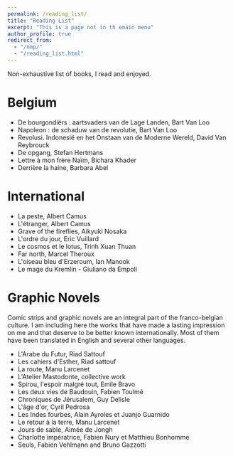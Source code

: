 ```yaml
---
permalink: /reading_list/
title: "Reading List"
excerpt: "This is a page not in th emain menu"
author_profile: true
redirect_from: 
  - "/nmp/"
  - "/reading_list.html"
---
```


Non-exhaustive list of books, I read and enjoyed.

Belgium
======

- De bourgondiërs : aartsvaders van de Lage Landen, Bart Van Loo
- Napoleon : de schaduw van de revolutie, Bart Van Loo
- Revolusi. Indonesië en het Onstaan van de Moderne Wereld, David Van Reybrouck
- De opgang, Stefan Hertmans
- Lettre à mon frère Naïm, Bichara Khader
- Derrière la haine, Barbara Abel

International
======
- La peste, Albert Camus
- L'étranger, Albert Camus
- Grave of the fireflies, Aikyuki Nosaka
- L'ordre du jour, Eric Vuillard
- Le cosmos et le lotus, Trinh Xuan Thuan
- Far north, Marcel Theroux
- L'oiseau bleu d'Erzeroum, Ian Manook
- Le mage du Kremlin - Giuliano da Empoli

Graphic Novels
======
Comic strips and graphic novels are an integral part of the franco-belgian culture. I am including here the works that have made a lasting impression on me and that deserve to be better known internationally. Most of them have been translated in English and several other languages.

- L'Arabe du Futur, Riad Sattouf
- Les cahiers d'Esther, Riad sattouf
- La route, Manu Larcenet
- L'Atelier Mastodonte, collective work
- Spirou, l'espoir malgré tout, Emile Bravo
- Les deux vies de Baudouin, Fabien Toulmé
- Chroniques de Jérusalem, Guy Delisle
- L'âge d'or, Cyril Pedrosa
- Les Indes fourbes, Alain Ayroles et Juanjo Guarnido
- Le retour à la terre, Manu Larcenet
- Jours de sable, Aimée de Jongh
- Charlotte impératrice, Fabien Nury et Matthieu Bonhomme
- Seuls, Fabien Vehlmann and Bruno Gazzotti
